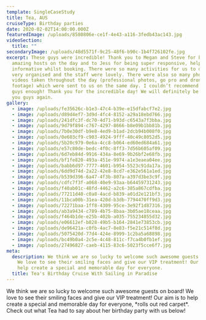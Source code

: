```yaml
---
template: SingleCaseStudy
title: Tea, AUS
cruiseType: Birthday parties
date: 2020-02-02T14:00:00.000Z
featuredImage: /uploads/8580806e-ce1f-4e43-a116-3fedb43ac143.jpg
videoSection:
  title: ""
secondaryImage: /uploads/48d5571f-9c25-48f6-b90c-1b4f726102fe.jpg
excerpt: These guys were incredible! Thank you to Megan and Steve for being
  amazing hosts on the day and to Jess for being super responsive, helpful and
  informative whilst booking. There were so many activities for us to do, it was
  very organised and the staff were lovely. There were also so many photos and
  videos taken throughout the day (professional photos, go pro and drone
  footage) which were sent to us on the same day. I couldn’t recommend these
  guys enough! Thank you for the incredible day! We will definitely be seeing
  you guys again.
gallery:
  - image: /uploads/fe35626c-b1e3-47c4-b39e-e15dfabcf7e2.jpg
  - image: /uploads/d89d4ef7-3d9d-4fc4-8152-a29a18ebd766.jpg
  - image: /uploads/241dfc3f-dc70-4d71-b93d-c6543a7f3bba.jpg
  - image: /uploads/9d79f894-c767-4297-8666-b8e09b1bb81b.jpg
  - image: /uploads/7b0e30df-b9e8-4ed9-b1ad-2dcb94b008f0.jpg
  - image: /uploads/0e603cf9-c903-4924-9fff-40c49c8052d5.jpg
  - image: /uploads/5b20c979-0e6a-4cc8-b064-ed60ed684a61.jpg
  - image: /uploads/e57c80de-bedc-4f0c-8ff3-7d56b605af09.jpg
  - image: /uploads/6d7eb84d-9916-434a-8e69-9b26bf2e68fb.jpg
  - image: /uploads/bf1fe820-493a-451e-9974-a1e3eaea04ee.jpg
  - image: /uploads/babb6d97-7777-4601-b954-5523c91da17a.jpg
  - image: /uploads/6dd9d74d-2a22-42e8-8cd7-e362e561a1ed.jpg
  - image: /uploads/b539d396-6a47-4f3b-807a-a397d3be3c9f.jpg
  - image: /uploads/cdfc7f3f-a068-40e9-93aa-b64459731243.jpg
  - image: /uploads/f40ab01c-48fd-4462-a2c6-385a867cdfba.jpg
  - image: /uploads/77211d40-c0a8-4acd-b839-a01d2e121bf3.jpg
  - image: /uploads/11bca00b-31ea-420d-b3db-7794470ff9d3.jpg
  - image: /uploads/72271baa-1ff8-4309-95ce-3e92f1d87316.jpg
  - image: /uploads/ab3a9434-c789-4b75-8baa-3b05ae18ceaa.jpg
  - image: /uploads/f464b1de-e25b-402b-a035-755234855d32.jpg
  - image: /uploads/e06612ef-b828-49b5-b164-2841e73853cb.jpg
  - image: /uploads/de96421a-c0fb-4ac7-8e83-f5e21c514f8d.jpg
  - image: /uploads/5075420d-77d4-424e-8999-1c2ba5a68898.jpg
  - image: /uploads/bc49b0a4-2c5e-4c48-811c-f7ca4b0fb1ef.jpg
  - image: /uploads/27496827-caeb-4115-83c6-5023f5cce6f7.jpg
meta:
  description: We think we are so lucky to welcome such awesome guests on board!
    We love to see their smiling faces and give our VIP treatment! Our aim is to
    help create a special and memorable day for everyone.
  title: Tea's Birthday Cruise With Sailing in Paradise
---
```



We think we are so lucky to welcome such awesome guests on board! We love to see their smiling faces and give our VIP treatment! Our aim is to help create a special and memorable day for everyone, \*rolls out red carpet\*. Check out what Tea had to say about her birthday party with us below!